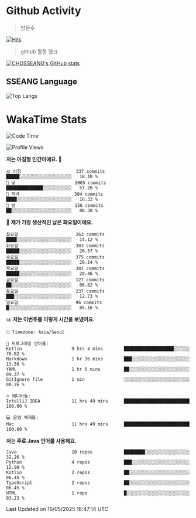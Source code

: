 <!--
**CHOSSEANG/CHOSSEANG** is a ✨ _special_ ✨ repository because its `README.md` (this file) appears on your GitHub profile.

Here are some ideas to get you started:

- 🔭 I’m currently working on ...
- 🌱 I’m currently learning ...
- 👯 I’m looking to collaborate on ...
- 🤔 I’m looking for help with ...
- 💬 Ask me about ...
- 📫 How to reach me: ...
- 😄 Pronouns: ...
- ⚡ Fun fact: ...
-->

# Github Activity
> 방문수

[![Hits](https://hits.seeyoufarm.com/api/count/incr/badge.svg?url=https%3A%2F%2Fgithub.com%2FCHOSSEANG&count_bg=%238AED3E&title_bg=%23495358&icon=electron.svg&icon_color=%23E7E7E7&title=CHOSSEANG&edge_flat=false)](https://hits.seeyoufarm.com)
> github 활동 랭크

[![CHOSSEANG's GitHub stats](https://github-readme-stats.vercel.app/api?username=CHOSSEANG)](https://github.com/CHOSSEANG/github-readme-stats)

## SSEANG Language
![Top Langs](https://github-readme-stats.vercel.app/api/top-langs/?username=CHOSSEANG&layout=compact)

# WakaTime Stats

<!--START_SECTION:waka-->
![Code Time](http://img.shields.io/badge/Code%20Time-520%20hrs%2018%20mins-blue)

![Profile Views](http://img.shields.io/badge/Profile%20Views-0-blue)

**저는 아침형 인간이에요. 🐤** 

```text
🌞 아침                     337 commits         █████░░░░░░░░░░░░░░░░░░░░   18.10 % 
🌆 낮　                     1065 commits        ██████████████░░░░░░░░░░░   57.20 % 
🌃 저녁                     304 commits         ████░░░░░░░░░░░░░░░░░░░░░   16.33 % 
🌙 밤　                     156 commits         ██░░░░░░░░░░░░░░░░░░░░░░░   08.38 % 
```
📅 **제가 가장 생산적인 날은 화요일이에요.** 

```text
월요일                      263 commits         ████░░░░░░░░░░░░░░░░░░░░░   14.12 % 
화요일                      383 commits         █████░░░░░░░░░░░░░░░░░░░░   20.57 % 
수요일                      375 commits         █████░░░░░░░░░░░░░░░░░░░░   20.14 % 
목요일                      381 commits         █████░░░░░░░░░░░░░░░░░░░░   20.46 % 
금요일                      127 commits         ██░░░░░░░░░░░░░░░░░░░░░░░   06.82 % 
토요일                      237 commits         ███░░░░░░░░░░░░░░░░░░░░░░   12.73 % 
일요일                      96 commits          █░░░░░░░░░░░░░░░░░░░░░░░░   05.16 % 
```


📊 **저는 이번주를 이렇게 시간을 보냈어요.** 

```text
🕑︎ Timezone: Asia/Seoul

💬 프로그래밍 언어들: 
Kotlin                   9 hrs 4 mins        ███████████████████░░░░░░   76.82 % 
Markdown                 1 hr 36 mins        ███░░░░░░░░░░░░░░░░░░░░░░   13.56 % 
YAML                     1 hr 6 mins         ██░░░░░░░░░░░░░░░░░░░░░░░   09.37 % 
GitIgnore file           1 min               ░░░░░░░░░░░░░░░░░░░░░░░░░   00.26 % 

🔥 에디터들: 
IntelliJ IDEA            11 hrs 49 mins      █████████████████████████   100.00 % 

💻 운영 체제들: 
Mac                      11 hrs 49 mins      █████████████████████████   100.00 % 
```

**저는 주로 Java 언어를 사용해요.** 

```text
Java                     10 repos            ████████░░░░░░░░░░░░░░░░░   32.26 % 
Python                   4 repos             ███░░░░░░░░░░░░░░░░░░░░░░   12.90 % 
Kotlin                   2 repos             ██░░░░░░░░░░░░░░░░░░░░░░░   06.45 % 
TypeScript               2 repos             ██░░░░░░░░░░░░░░░░░░░░░░░   06.45 % 
HTML                     1 repo              █░░░░░░░░░░░░░░░░░░░░░░░░   03.23 % 
```




 Last Updated on 16/05/2025 18:47:14 UTC
<!--END_SECTION:waka-->
